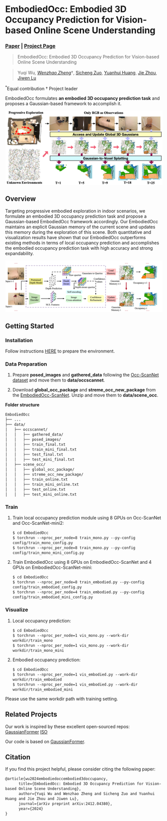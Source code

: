 # EmbodiedOcc: Embodied 3D Occupancy Prediction for Vision-based Online Scene Understanding
### [Paper](https://arxiv.org/abs/2412.04380)  | [Project Page](https://ykiwu.github.io/EmbodiedOcc/) 

> EmbodiedOcc: Embodied 3D Occupancy Prediction for Vision-based Online Scene Understanding

> Yuqi Wu<sup>*</sup>, [Wenzhao Zheng](https://wzzheng.net/)<sup>*</sup>$\dagger$, [Sicheng Zuo](https://scholar.google.com/citations?user=11kh6C4AAAAJ&hl=en&oi=ao), [Yuanhui Huang](https://scholar.google.com/citations?hl=zh-CN&user=LKVgsk4AAAAJ), [Jie Zhou](https://scholar.google.com/citations?user=6a79aPwAAAAJ&hl=en&authuser=1), [Jiwen Lu](http://ivg.au.tsinghua.edu.cn/Jiwen_Lu/)

<sup>*</sup>Equal contribution $\dagger$ Project leader

EmbodiedOcc formulates **an embodied 3D occupancy prediction task** and proposes a Gaussian-based framework to accomplish it.

![teaser](./assets/teaser_v4.png)

## Overview

Targeting progressive embodied exploration in indoor scenarios, we formulate an embodied 3D occupancy prediction task and propose a Gaussian-based EmbodiedOcc framework accordingly.
Our EmbodiedOcc maintains an explicit Gaussian memory of the current scene and updates this memory during the exploration of this scene.
Both quantitative and visualization results have shown that our EmbodiedOcc outperforms existing methods in terms of local occupancy prediction and accomplishes the embodied occupancy prediction task with high accuracy and strong expandability.

![overview](./assets/Main.png)

## Getting Started

### Installation
Follow instructions [HERE](docs/installation.md) to prepare the environment.

### Data Preparation
1. Prepare **posed_images** and **gathered_data** following the [Occ-ScanNet dataset](https://huggingface.co/datasets/hongxiaoy/OccScanNet) and move them to **data/occscannet**.

2. Download **global_occ_package** and **streme_occ_new_package** from the [EmbodiedOcc-ScanNet](https://huggingface.co/datasets/YkiWu/EmbodiedOcc-ScanNet).
Unzip and move them to **data/scene_occ**.

**Folder structure**
```
EmbodiedOcc
├── ...
├── data/
│   ├── occscannet/
│   │   ├── gathered_data/
│   │   ├── posed_images/
│   │   ├── train_final.txt
│   │   ├── train_mini_final.txt
│   │   ├── test_final.txt
│   │   ├── test_mini_final.txt
│   ├── scene_occ/
│   │   ├── global_occ_package/
│   │   ├── streme_occ_new_package/
│   │   ├── train_online.txt
│   │   ├── train_mini_online.txt
│   │   ├── test_online.txt
│   │   ├── test_mini_online.txt
```

### Train

1. Train local occupancy prediction module using 8 GPUs on Occ-ScanNet and Occ-ScanNet-mini2:
    ```
    $ cd EmbodiedOcc
    $ torchrun --nproc_per_node=8 train_mono.py --py-config config/train_mono_config.py
    $ torchrun --nproc_per_node=8 train_mono.py --py-config config/train_mono_mini_config.py
    ```
2. Train EmbodiedOcc using 8 GPUs on EmbodiedOcc-ScanNet and 4 GPUs on EmbodiedOcc-ScanNet-mini:
    ```
    $ cd EmbodiedOcc
    $ torchrun --nproc_per_node=8 train_embodied.py --py-config config/train_embodied_config.py
    $ torchrun --nproc_per_node=4 train_embodied.py --py-config config/train_embodied_mini_config.py
    ```

### Visualize

1. Local occupancy prediction:
    ```
    $ cd EmbodiedOcc
    $ torchrun --nproc_per_node=1 vis_mono.py --work-dir workdir/train_mono 
    $ torchrun --nproc_per_node=1 vis_mono.py --work-dir workdir/train_mono_mini
    ```

2. Embodied occupancy prediction:
    ```
    $ cd EmbodiedOcc
    $ torchrun --nproc_per_node=1 vis_embodied.py --work-dir workdir/train_embodied
    $ torchrun --nproc_per_node=1 vis_embodied.py --work-dir workdir/train_embodied_mini
    ```

Please use the same workdir path with training setting.

## Related Projects

Our work is inspired by these excellent open-sourced repos:
[GaussianFormer](https://github.com/huang-yh/GaussianFormer)
[ISO](https://github.com/hongxiaoy/ISO)

Our code is based on [GaussianFormer](https://github.com/huang-yh/GaussianFormer).

## Citation

If you find this project helpful, please consider citing the following paper:
```
@article{wu2024embodiedoccembodied3doccupancy,
      title={EmbodiedOcc: Embodied 3D Occupancy Prediction for Vision-based Online Scene Understanding}, 
      author={Yuqi Wu and Wenzhao Zheng and Sicheng Zuo and Yuanhui Huang and Jie Zhou and Jiwen Lu},
      journal={arXiv preprint arXiv:2412.04380},
      year={2024}
}
```
